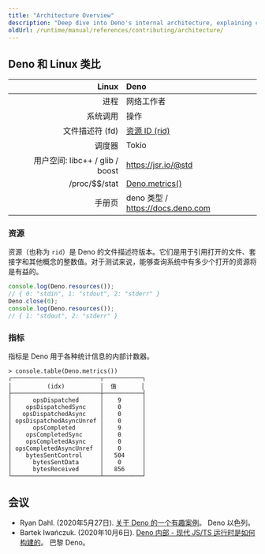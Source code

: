 ```yaml
---
title: "Architecture Overview"
description: "Deep dive into Deno's internal architecture, explaining core components like the runtime, compiler, and security sandbox. Learn how Deno processes requests and executes JavaScript/TypeScript code."
oldUrl: /runtime/manual/references/contributing/architecture/
---
```


## Deno 和 Linux 类比

|                       **Linux** | **Deno**                           |
| ------------------------------: | :--------------------------------- |
|                       进程     | 网络工作者                          |
|                       系统调用 | 操作                                |
|           文件描述符 (fd)      | [资源 ID (rid)](#resources)       |
|                       调度器   | Tokio                              |
| 用户空间: libc++ / glib / boost | https://jsr.io/@std                |
|                 /proc/\$\$/stat | [Deno.metrics()](#metrics)         |
|                       手册页   | deno 类型 / https://docs.deno.com |

### 资源

资源（也称为 `rid`）是 Deno 的文件描述符版本。它们是用于引用打开的文件、套接字和其他概念的整数值。对于测试来说，能够查询系统中有多少个打开的资源将是有益的。

```ts
console.log(Deno.resources());
// { 0: "stdin", 1: "stdout", 2: "stderr" }
Deno.close(0);
console.log(Deno.resources());
// { 1: "stdout", 2: "stderr" }
```

### 指标

指标是 Deno 用于各种统计信息的内部计数器。

```shell
> console.table(Deno.metrics())
┌─────────────────────────┬───────────┐
│          (idx)          │  值       │
├─────────────────────────┼───────────┤
│      opsDispatched      │    9      │
│    opsDispatchedSync    │    0      │
│   opsDispatchedAsync    │    0      │
│ opsDispatchedAsyncUnref │    0      │
│      opsCompleted       │    9      │
│    opsCompletedSync     │    0      │
│    opsCompletedAsync    │    0      │
│ opsCompletedAsyncUnref  │    0      │
│    bytesSentControl     │   504     │
│      bytesSentData      │    0      │
│      bytesReceived      │   856     │
└─────────────────────────┴───────────┘
```

## 会议

- Ryan Dahl. (2020年5月27日).
  [关于 Deno 的一个有趣案例](https://www.youtube.com/watch?v=1b7FoBwxc7E)。
  Deno 以色列。
- Bartek Iwańczuk. (2020年10月6日).
  [Deno 内部 - 现代 JS/TS 运行时是如何构建的](https://www.youtube.com/watch?v=AOvg_GbnsbA&t=35m13s)。 巴黎 Deno。